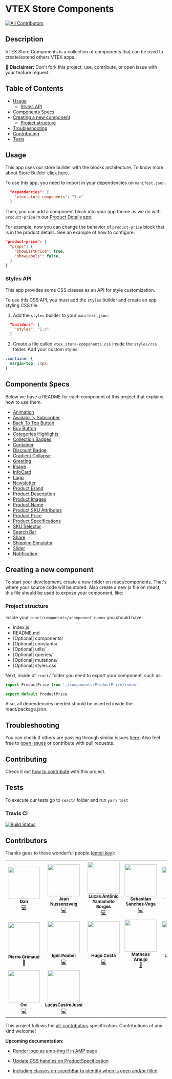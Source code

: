 # VTEX Store Components
<!-- ALL-CONTRIBUTORS-BADGE:START - Do not remove or modify this section -->
[![All Contributors](https://img.shields.io/badge/all_contributors-16-orange.svg?style=flat-square)](#contributors-)
<!-- ALL-CONTRIBUTORS-BADGE:END -->

## Description

VTEX Store Components is a collection of components that can be used to create/extend others VTEX apps.

:loudspeaker: **Disclaimer:** Don't fork this project; use, contribute, or open issue with your feature request.

## Table of Contents

- [Usage](#usage)
  - [Styles API](#styles-api)
- [Components Specs](#components-specs)
- [Creating a new component](#creating-a-new-component)
  - [Project structure](#project-structure)
- [Troubleshooting](#troubleshooting)
- [Contributing](#contributing)
- [Tests](#tests)

## Usage

This app uses our store builder with the blocks architecture. To know more about Store Builder [click here.](https://help.vtex.com/en/tutorial/understanding-storebuilder-and-stylesbuilder#structuring-and-configuring-our-store-with-object-object)

To use this app, you need to import in your dependencies on `manifest.json`.

```json
  "dependencies": {
    "vtex.store-components": "3.x"
  }
```

Then, you can add a component block into your app theme as we do with `product-price` in our [Product Details app](https://github.com/vtex-apps/product-details/blob/master/store/blocks.json).

For example, now you can change the behavior of `product-price` block that is in the product details. See an example of how to configure:

```json
"product-price": {
  "props": {
    "showListPrice": true,
    "showLabels": false,
  }
}
```

### Styles API

This app provides some CSS classes as an API for style customization.

To use this CSS API, you must add the `styles` builder and create an app styling CSS file.

1. Add the `styles` builder to your `manifest.json`:

```json
  "builders": {
    "styles": "1.x"
  }
```

2. Create a file called `vtex.store-components.css` inside the `styles/css` folder. Add your custom styles:

```css
.container {
  margin-top: 10px;
}
```

## Components Specs

Below we have a README for each component of this project that explains how to use them.

- [Animation](Animation.md)
- [Availability Subscriber](AvailabilitySubscriber.md)
- [Back To Top Button](BackToTopButton.md)
- [Buy Button](BuyButton.md)
- [Categories Highlights](CategoriesHighlights.md)
- [Collection Badges](CollectionBadges.md)
- [Container](Container.md)
- [Discount Badge](DiscountBadge.md)
- [Gradient Collapse](GradientCollapse.md)
- [Greeting](Greeting.md)
- [Image](Image.md)
- [InfoCard](InfoCard.md)
- [Logo](Logo.md)
- [Newsletter](Newsletter.md)
- [Product Brand](ProductBrand.md)
- [Product Description](ProductDescription.md)
- [Product Images](ProductImages.md)
- [Product Name](ProductName.md)
- [Product SKU Attributes](ProductSKUAttributes.md)
- [Product Price](ProductPrice.md)
- [Product Specifications](ProductSpecifications.md)
- [SKU Selector](SKUSelector.md)
- [Search Bar](SearchBar.md)
- [Share](Share.md)
- [Shipping Simulator](ShippingSimulator.md)
- [Slider](Slider.md)
- [Notification](Notification.md)

## Creating a new component

To start your development, create a new folder on react/components. That's where your source code will be stored. Also create a new js file on /react, this file should be used to expose your component, like:

### Project structure

Inside your `react/components/<component_name>` you should have:

- index.js
- README.md
- [Optional] components/
- [Optional] constants/
- [Optional] utils/
- [Optional] queries/
- [Optional] mutations/
- [Optional] styles.css

Next, inside of `react/` folder you need to export your component, such as:

```js
import ProductPrice from './components/ProductPrice/index'

export default ProductPrice
```

Also, all dependencies needed should be inserted inside the react/package.json.

## Troubleshooting

You can check if others are passing through similar issues [here](https://github.com/vtex-apps/store-components/issues). Also feel free to [open issues](https://github.com/vtex-apps/store-components/issues/new) or contribute with pull requests.

## Contributing

Check it out [how to contribute](https://github.com/vtex-apps/awesome-io#contributing) with this project.

## Tests

To execute our tests go to `react/` folder and run `yarn test`

### Travis CI

[![Build Status](https://api.travis-ci.org/vtex-apps/store-components.svg?branch=master)](https://travis-ci.org/vtex-apps/store-components)

<!-- DOCS-IGNORE:start -->
## Contributors

Thanks goes to these wonderful people ([emoji key](https://allcontributors.org/docs/en/emoji-key)):

<!-- ALL-CONTRIBUTORS-LIST:START - Do not remove or modify this section -->
<!-- prettier-ignore-start -->
<!-- markdownlint-disable -->
<table>
  <tr>
    <td align="center"><a href="https://github.com/hapoza"><img src="https://avatars3.githubusercontent.com/u/27775611?v=4?s=100" width="100px;" alt=""/><br /><sub><b>Dan</b></sub></a><br /><a href="https://github.com/vtex-apps/store-components/commits?author=hapoza" title="Code">💻</a></td>
    <td align="center"><a href="https://github.com/JNussens"><img src="https://avatars0.githubusercontent.com/u/7662734?v=4?s=100" width="100px;" alt=""/><br /><sub><b>Jean Nussenzveig</b></sub></a><br /><a href="https://github.com/vtex-apps/store-components/commits?author=JNussens" title="Code">💻</a></td>
    <td align="center"><a href="https://github.com/lucasayb"><img src="https://avatars2.githubusercontent.com/u/17356081?v=4?s=100" width="100px;" alt=""/><br /><sub><b>Lucas Antônio Yamamoto Borges</b></sub></a><br /><a href="https://github.com/vtex-apps/store-components/commits?author=lucasayb" title="Code">💻</a></td>
    <td align="center"><a href="https://t.co/LTjWBxRnqE"><img src="https://avatars3.githubusercontent.com/u/28419764?v=4?s=100" width="100px;" alt=""/><br /><sub><b>Sebastian Sanchez Vega</b></sub></a><br /><a href="https://github.com/vtex-apps/store-components/commits?author=sebaskun98" title="Code">💻</a></td>
    <td align="center"><a href="https://github.com/Erislandio"><img src="https://avatars1.githubusercontent.com/u/34255207?v=4?s=100" width="100px;" alt=""/><br /><sub><b>Erislandio</b></sub></a><br /><a href="https://github.com/vtex-apps/store-components/commits?author=Erislandio" title="Code">💻</a></td>
    <td align="center"><a href="https://github.com/BeatrizMiranda"><img src="https://avatars2.githubusercontent.com/u/28959326?v=4?s=100" width="100px;" alt=""/><br /><sub><b>Beatriz Miranda</b></sub></a><br /><a href="https://github.com/vtex-apps/store-components/commits?author=BeatrizMiranda" title="Code">💻</a></td>
    <td align="center"><a href="https://github.com/Jayendra88"><img src="https://avatars1.githubusercontent.com/u/2637457?v=4?s=100" width="100px;" alt=""/><br /><sub><b>Jayendra</b></sub></a><br /><a href="https://github.com/vtex-apps/store-components/commits?author=Jayendra88" title="Code">💻</a></td>
  </tr>
  <tr>
    <td align="center"><a href="https://github.com/pgrimaud"><img src="https://avatars1.githubusercontent.com/u/1866496?v=4?s=100" width="100px;" alt=""/><br /><sub><b>Pierre Grimaud</b></sub></a><br /><a href="https://github.com/vtex-apps/store-components/commits?author=pgrimaud" title="Documentation">📖</a></td>
    <td align="center"><a href="https://www.linkedin.com/in/igorpoubel"><img src="https://avatars2.githubusercontent.com/u/6241622?v=4?s=100" width="100px;" alt=""/><br /><sub><b>Igor Poubel</b></sub></a><br /><a href="https://github.com/vtex-apps/store-components/commits?author=igorpoubel" title="Code">💻</a></td>
    <td align="center"><a href="http://www.hugoccosta.com"><img src="https://avatars2.githubusercontent.com/u/20212776?v=4?s=100" width="100px;" alt=""/><br /><sub><b>Hugo Costa</b></sub></a><br /><a href="https://github.com/vtex-apps/store-components/commits?author=hugocostadev" title="Code">💻</a></td>
    <td align="center"><a href="https://github.com/MatheusR42"><img src="https://avatars0.githubusercontent.com/u/16908590?v=4?s=100" width="100px;" alt=""/><br /><sub><b>Matheus Araujo</b></sub></a><br /><a href="https://github.com/vtex-apps/store-components/commits?author=MatheusR42" title="Documentation">📖</a></td>
    <td align="center"><a href="https://github.com/LuisaFCorrea"><img src="https://avatars3.githubusercontent.com/u/66276121?v=4?s=100" width="100px;" alt=""/><br /><sub><b>Luisa Correa</b></sub></a><br /><a href="https://github.com/vtex-apps/store-components/commits?author=LuisaFCorrea" title="Code">💻</a></td>
    <td align="center"><a href="https://github.com/pmarignan"><img src="https://avatars2.githubusercontent.com/u/32361926?v=4?s=100" width="100px;" alt=""/><br /><sub><b>pmarignan</b></sub></a><br /><a href="https://github.com/vtex-apps/store-components/commits?author=pmarignan" title="Code">💻</a></td>
    <td align="center"><a href="https://github.com/rcmuniz1994"><img src="https://avatars.githubusercontent.com/u/32344098?v=4?s=100" width="100px;" alt=""/><br /><sub><b>Rodrigo Muniz</b></sub></a><br /><a href="https://github.com/vtex-apps/store-components/commits?author=rcmuniz1994" title="Code">💻</a></td>
  </tr>
  <tr>
    <td align="center"><a href="https://github.com/ovio224"><img src="https://avatars.githubusercontent.com/u/68231117?v=4?s=100" width="100px;" alt=""/><br /><sub><b>Ovi</b></sub></a><br /><a href="https://github.com/vtex-apps/store-components/commits?author=oviolion" title="Code">💻</a></td>
    <td align="center"><a href="https://github.com/LucasCastroJussi"><img src="https://avatars.githubusercontent.com/u/80407814?v=4?s=100" width="100px;" alt=""/><br /><sub><b>LucasCastroJussi</b></sub></a><br /><a href="https://github.com/vtex-apps/store-components/commits?author=LucasCastroJussi" title="Code">💻</a></td>
  </tr>
</table>

<!-- markdownlint-restore -->
<!-- prettier-ignore-end -->

<!-- ALL-CONTRIBUTORS-LIST:END -->

This project follows the [all-contributors](https://github.com/all-contributors/all-contributors) specification. Contributions of any kind welcome!

<!-- DOCS-IGNORE:end -->

**Upcoming documentation:**

 - [Render logo as amp-img if in AMP page](https://github.com/vtex-apps/store-components/pull/580)
 - [Update CSS handles on ProductSpecification](https://github.com/vtex-apps/store-components/pull/599)

 - [Including classes on searchBar to identify when is open and/or filled](https://github.com/vtex-apps/store-components/pull/792)